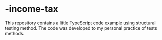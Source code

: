 # -income-tax
This repository contains a little TypeScript code example using structural testing method. The code was developed to my personal practice of tests methods.
